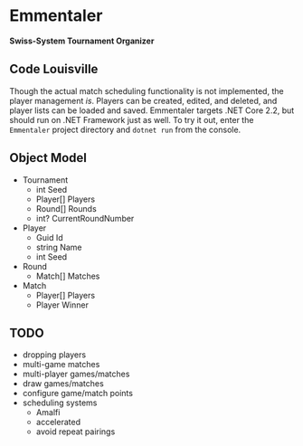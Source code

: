 # Emmentaler

**Swiss-System Tournament Organizer**

## Code Louisville

Though the actual match scheduling functionality is not implemented, the
player management _is_. Players can be created, edited, and deleted, and
player lists can be loaded and saved. Emmentaler targets .NET Core 2.2,
but should run on .NET Framework just as well. To try it out, enter the
`Emmentaler` project directory and `dotnet run` from the console.

## Object Model

- Tournament
  - int Seed
  - Player[] Players
  - Round[] Rounds
  - int? CurrentRoundNumber
- Player
  - Guid Id
  - string Name
  - int Seed
- Round
  - Match[] Matches
- Match
  - Player[] Players
  - Player Winner

## TODO

- dropping players
- multi-game matches
- multi-player games/matches
- draw games/matches
- configure game/match points
- scheduling systems
  - Amalfi
  - accelerated
  - avoid repeat pairings
